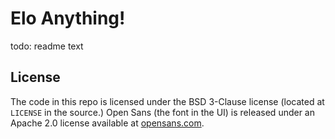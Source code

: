 # Elo Anything!

todo: readme text

## License

The code in this repo is licensed under the BSD 3-Clause license (located at `LICENSE` in the source.)
Open Sans (the font in the UI) is released under an Apache 2.0 license available at [opensans.com](https://www.opensans.com).
